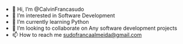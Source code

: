 - 👋 Hi, I’m @CalvinFrancasudo
- 👀 I’m interested in Software Development
- 🌱 I’m currently learning Python
- 💞️ I’m looking to collaborate on Any software development projects
- 📫 How to reach me sudofrancaalmeida@gmail.com

<!---
CalvinFrancasudo/CalvinFrancasudo is a ✨ special ✨ repository because its `README.md` (this file) appears on your GitHub profile.
You can click the Preview link to take a look at your changes.
--->
